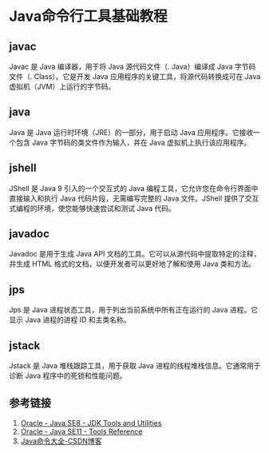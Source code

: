 # Java命令行工具基础教程


## javac

Javac 是 Java 编译器，用于将 Java 源代码文件（. Java）编译成 Java 字节码文件（. Class）。它是开发 Java 应用程序的关键工具，将源代码转换成可在 Java 虚拟机（JVM）上运行的字节码。

## java

Java 是 Java 运行时环境（JRE）的一部分，用于启动 Java 应用程序。它接收一个包含 Java 字节码的类文件作为输入，并在 Java 虚拟机上执行该应用程序。

## jshell

JShell 是 Java 9 引入的一个交互式的 Java 编程工具，它允许您在命令行界面中直接输入和执行 Java 代码片段，无需编写完整的 Java 文件。JShell 提供了交互式编程的环境，使您能够快速尝试和测试 Java 代码。


## javadoc

Javadoc 是用于生成 Java API 文档的工具。它可以从源代码中提取特定的注释，并生成 HTML 格式的文档，以便开发者可以更好地了解和使用 Java 类和方法。


## jps

Jps 是 Java 进程状态工具，用于列出当前系统中所有正在运行的 Java 进程。它显示 Java 进程的进程 ID 和主类名称。


## jstack

Jstack 是 Java 堆栈跟踪工具，用于获取 Java 进程的线程堆栈信息。它通常用于诊断 Java 程序中的死锁和性能问题。


## 参考链接

1. [Oracle - Java SE8 - JDK Tools and Utilities](https://docs.oracle.com/javase/8/docs/technotes/tools/)
2. [Oracle - Java SE11 - Tools Reference](https://docs.oracle.com/en/java/javase/11/tools/tools-and-command-reference.html)
3. [Java命令大全-CSDN博客](https://blog.csdn.net/JokerLJG/article/details/128954677)
